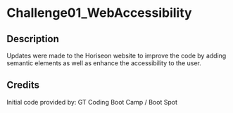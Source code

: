 # Challenge01_WebAccessibility

## Description

Updates were made to the Horiseon website to improve the code by adding semantic elements as well as enhance the accessibility to the user.


## Credits

Initial code provided by: GT Coding Boot Camp / Boot Spot